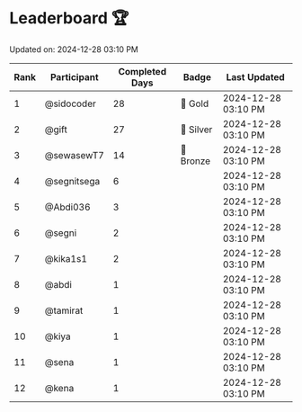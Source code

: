 # Leaderboard 🏆

Updated on: 2024-12-28 03:10 PM

| Rank | Participant       | Completed Days | Badge      | Last Updated         |
|------|-------------------|----------------|------------|----------------------|
| 1    | @sidocoder        | 28             | 🏅 Gold     | 2024-12-28 03:10 PM |
| 2    | @gift             | 27             | 🥈 Silver   | 2024-12-28 03:10 PM |
| 3    | @sewasewT7        | 14             | 🥉 Bronze   | 2024-12-28 03:10 PM |
| 4    | @segnitsega       | 6              |            | 2024-12-28 03:10 PM |
| 5    | @Abdi036          | 3              |            | 2024-12-28 03:10 PM |
| 6    | @segni            | 2              |            | 2024-12-28 03:10 PM |
| 7    | @kika1s1          | 2              |            | 2024-12-28 03:10 PM |
| 8    | @abdi             | 1              |            | 2024-12-28 03:10 PM |
| 9    | @tamirat          | 1              |            | 2024-12-28 03:10 PM |
| 10   | @kiya             | 1              |            | 2024-12-28 03:10 PM |
| 11   | @sena             | 1              |            | 2024-12-28 03:10 PM |
| 12   | @kena             | 1              |            | 2024-12-28 03:10 PM |
